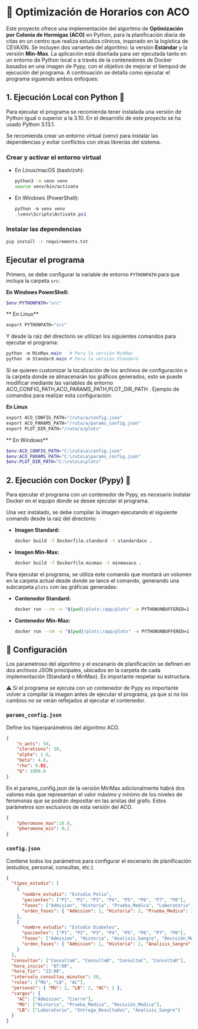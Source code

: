 # 🐜 Optimización de Horarios con ACO
Este proyecto ofrece una implementación del algoritmo de **Optimización por Colonia de Hormigas (ACO)** en Python, para la planificación diaria de citas en un centro que realiza estudios clínicos, inspirado en la logística de CEVAXIN. Se incluyen dos variantes del algoritmo: la versión **Estándar** y la versión **Min-Max**. 
La aplicación está diseñada para ser ejecutada tanto en un entorno de Python local o a través de la contenedores de Docker basados en una imagen de Pypy, con el objetivo de mejorar el tiempod de ejecución del programa.
A continuación se detalla como ejecutar el programa siguiendo ambos enfoques:

## 1. Ejecución Local con Python 🐍

Para ejecutar el programa se recomienda tener instalada una versión de Python igual o superior a la 3.10. En el desarrollo de este proyecto se ha usado Python 3.13.1.

Se recomienda crear un entorno virtual (venv) para instalar las dependencias y evitar conflictos con otras librerías del sistema.

### Crear y activar el entorno virtual

- En Linux/macOS (bash/zsh):

    ```bash
    python3 -m venv venv
    source venv/bin/activate
    ```

- En Windows (PowerShell):

    ```powershell
    python -m venv venv
    .\venv\Scripts\Activate.ps1
    ```

### Instalar las dependencias

```bash
pip install -r requirements.txt
```

## Ejecutar el programa

Primero, se debe configurar la variable de entorno `PYTHONPATH` para que incluya la carpeta `src`:

**En Windows PowerShell:**

```powershell
$env:PYTHONPATH="src"
```

** En Linux**
```powershell
export PYTHONPATH="src"
```

Y desde la raiz del directorio se utilizan los siguientes comandos para ejecutar el programa:

```powershell
python -m MinMax.main   # Para la versión MinMax
python -m Standard.main # Para la versión Standard
```

Si se quieren customizar la localización de los archivos de configuración o la carpeta donde se almacenarán los gráficos generados, esto se puede modificar mediante las variables de entorno ACO_CONFIG_PATH,ACO_PARAMS_PATH,PLOT_DIR_PATH .
Ejemplo de comandos para realizar esta configuración:

**En Linux**
```powershell
export ACO_CONFIG_PATH="/ruta/a/config.json"
export ACO_PARAMS_PATH="/ruta/a/params_config.json"
export PLOT_DIR_PATH="/ruta/a/plots"
```

** En Windows**
```powershell
$env:ACO_CONFIG_PATH="C:\ruta\a\config.json"
$env:ACO_PARAMS_PATH="C:\ruta\a\params_config.json"
$env:PLOT_DIR_PATH="C:\ruta\a\plots"
```

## 2. Ejecución con Docker (Pypy) 🐳

Para ejecutar el programa con un contenedor de Pypy, es necesario instalar Docker en el equipo donde se desee ejecutar el programa. 

Una vez instalado, se debe compilar la imagen ejecutando el siguiente comando desde la raíz del directorio:

- **Imagen Standard:**

    ```bash
    docker build -f Dockerfile.standard -t standardaco .
    ```

- **Imagen Min-Max:**

    ```bash
    docker build -f Dockerfile.minmax -t minmaxaco .
    ```

Para ejecutar el programa, se utiliza este comando que montará un volumen en la carpeta actual desde donde se lance el comando, generando una subcarpeta `plots` con las gráficas generadas:

- **Contenedor Standard:**

    ```bash
    docker run --rm -v "$(pwd)/plots:/app/plots" -e PYTHONUNBUFFERED=1 standardaco
    ```

- **Contenedor Min-Max:**

    ```bash
    docker run --rm -v "$(pwd)/plots:/app/plots" -e PYTHONUNBUFFERED=1 minmaxaco
    ```

## 📄 Configuración

Los parametroso del algoritmo y el escenario de planificación se definen en dos archivos JSON principales, ubicados en la carpeta de cada implementación (Standard o MinMax). Es importante respetar su estructura.

⚠️ Si el programa se ejecuta con un contenedor de Pypy es importante volver a compilar la imagen antes de ejecutar el programa, ya que si no los cambios no se verán reflejados al ejecutar el contenedor.

### `params_config.json`
Define los hiperparámetros del algoritmo ACO.

```json
{
    "n_ants": 50,
    "iterations": 50,
    "alpha": 1.0,
    "beta": 4.0,
    "rho": 0.02,
    "Q": 1000.0
}
```
En el params_config.json de la versión MinMax adicionalmente habrá dos valores más que representan el valor máximo y mínimo de los niveles de feromonas que se podrán depositar en las aristas del grafo. Estos parámetros son exclusivos de esta versión del ACO.
```json
{
    "pheromone_max":10.0,
    "pheromone_min": 0.1
}
```
### `config.json`

Contiene todos los parámetros para configurar el escenario de planificación (estudios, personal, consultas, etc.).
```json
{
  "tipos_estudio": [
    {
      "nombre_estudio": "Estudio Polio",
      "pacientes": ["P1", "P2", "P3", "P4", "P5", "P6", "P7", "P8"],
      "fases": ["Admision", "Historia", "Prueba_Medica", "Laboratorio", "Entrega_Resultados", "Cierre"],
      "orden_fases": { "Admision": 1, "Historia": 2, "Prueba_Medica": 3, "Laboratorio": 4, "Entrega_Resultados": 5, "Cierre": 6 }
    },
    {
      "nombre_estudio": "Estudio Diabetes",
      "pacientes": ["P1", "P2", "P3", "P4", "P5", "P6", "P7", "P8"],
      "fases": ["Admision", "Historia", "Analisis_Sangre", "Revisión_Medica", "Entrega_Resultados", "Cierre"],
      "orden_fases": { "Admision": 1, "Historia": 2, "Analisis_Sangre": 3, "Revisión_Medica": 4, "Entrega_Resultados": 5, "Cierre": 6 }
    }
  ],
  "consultas": ["ConsultaA", "ConsultaB", "ConsultaC", "ConsultaD"],
  "hora_inicio": "07:00",
  "hora_fin": "22:00",
  "intervalo_consultas_minutos": 30,
  "roles": ["MG", "LB", "AC"],
  "personal": { "MG": 2, "LB": 2, "AC": 2 },
  "cargos": {
    "AC": ["Admision", "Cierre"],
    "MG": ["Historia", "Prueba_Medica", "Revisión_Medica"],
    "LB": ["Laboratorio", "Entrega_Resultados", "Analisis_Sangre"]
  }
}
```

